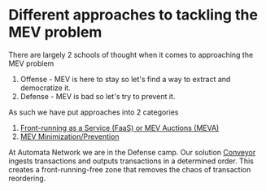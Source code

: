 # Different approaches to tackling the MEV problem

There are largely 2 schools of thought when it comes to approaching the MEV problem

1. Offense - MEV is here to stay so let's find a way to extract and democratize it.
2. Defense - MEV is bad so let's try to prevent it.

As such we have put approaches into 2 categories

1. [Front-running as a Service (FaaS) or MEV Auctions (MEVA)](./faas-or-meva.md)
2. [MEV Minimization/Prevention](./mev-minimization-prevention.md)

At Automata Network we are in the Defense camp. Our solution [Conveyor](./mev-minimization-prevention.md#conveyor-the-automata-network-approach-to-tackling-mev) ingests transactions and outputs transactions in a determined order. This creates a front-running-free zone that removes the chaos of transaction reordering.

